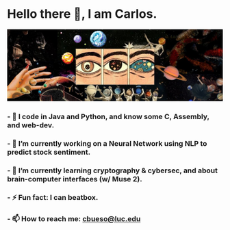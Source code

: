 # Hello there 👋, I am Carlos. 

![loading...](https://github.com/charlesbueso/charlesbueso/blob/main/psy.jpg?raw=true)

### - 👾 I code in Java and Python, and know some C, Assembly, and web-dev.
### - 🔭 I’m currently working on a Neural Network using NLP to predict stock sentiment.
### - 🌱 I’m currently learning cryptography & cybersec, and about brain-computer interfaces (w/ Muse 2).
### - ⚡ Fun fact: I can beatbox.
### - 📫 How to reach me: cbueso@luc.edu

